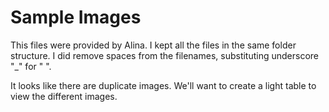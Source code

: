 # Sample Images

This files were provided by Alina.  I kept all the files in the same folder structure.  I did remove spaces from the filenames, substituting underscore "_" for " ".

It looks like there are duplicate images.  We'll want to create a light table to view the different images.
